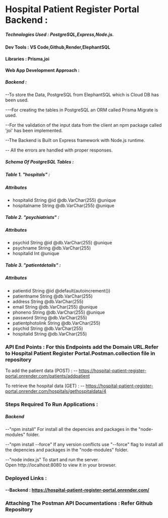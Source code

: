 # Hospital Patient Register Portal Backend :

##### Technologies Used : PostgreSQL,Express,Node.js.

#### Dev Tools : VS Code,Github,Render,ElephantSQL

#### Libraries : Prisma,joi

#### Web App Development Approach :

##### Backend :

--To store the Data, PostgreSQL from ElephantSQL which is Cloud  DB has been used.

--–For creating the tables in PostgreSQL an ORM called Prisma Migrate is used. 

--For the validation of the input data from the client an npm package called 'joi' has been implemented.

--The Backend is Built on Express framework with Node.js runtime.

-- All the errors are handled with proper responses.

#####  Schema Of PostgreSQL Tables :

##### Table 1. "hospitals" :
#####  Attributes 
 - hospitalid     String    @id @db.VarChar(255) @unique
 - hospitalname   String    @db.VarChar(255) @unique

##### Table 2. "psychiatrists" :
#####  Attributes 
 - psychid           String    @id @db.VarChar(255) @unique
 - psychname         String    @db.VarChar(255)
 - hospitalid        Int       @unique

##### Table 3. "patientdetails" :
#####  Attributes 
 - patientid            String    @id @default(autoincrement())
 - patientname          String    @db.VarChar(255)
 - address              String    @db.VarChar(255)
 - email                String    @db.VarChar(255) @unique
 - phoneno              String    @db.VarChar(255) @unique
 - password             String    @db.VarChar(255)
 - patientphotolink     String    @db.VarChar(255)
 - psychid              String    @db.VarChar(255)
 - hospitalid           String    @db.VarChar(255)

### API End Points :  For this Endpoints add the Domain URL.Refer to Hospital Patient Register Portal.Postman.collection file in repository

To add the patient data (POST) :
-- https://hospital-patient-register-portal.onrender.com/patients/addpatient

To retrieve the hospital data (GET) :
-- https://hospital-patient-register-portal.onrender.com/hospitals/gethospitaldata/4

### Steps Required To Run Applications :

##### Backend 

--"npm install"
     For install all the depencies and packages in the "node-modules" folder.

--"npm install --force"
    If any version conflicts use "--force" flag to  install all the depencies and packages in the "node-modules" folder.

--"node index.js"
   To start and run the server.  
   Open http://localhost:8080 to view it in your browser.

### Deployed Links :

#### --Backend : https://hospital-patient-register-portal.onrender.com/

### Attaching The Postman API Documentations : Refer Github Repository

